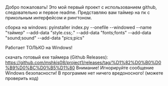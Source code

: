 Добро пожаловать!
Это мой первый проект с использованием github, следовательно и первое readme.
Представляю вам таймер на пк с прикольным интерфейсом и рингтоном.

сборка на windows: pyinstaller index.py --onefile --windowed --name "таймер" --add-data "style.css;." --add-data "fonts;fonts" --add-data "sound;sound" --add-data "pics;pics"

Работает ТОЛЬКО на Windows!

скачать готовый exe таймера (Github Releases): https://github.com/mshkis08/project1/releases/tag/%D1%82%D0%B0%D0%B9%D0%BC%D0%B5%D1%80
Внимание! Игнорируйте сообщение Windows безопасности! В программе нет ничего вредоносного! (можете проверить код)
